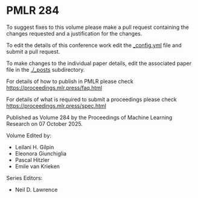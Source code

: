# PMLR 284

To suggest fixes to this volume please make a pull request containing the changes requested and a justification for the changes.

To edit the details of this conference work edit the [_config.yml](./_config.yml) file and submit a pull request.

To make changes to the individual paper details, edit the associated paper file in the [./_posts](./_posts) subdirectory.

For details of how to publish in PMLR please check https://proceedings.mlr.press/faq.html

For details of what is required to submit a proceedings please check https://proceedings.mlr.press/spec.html



Published as Volume 284 by the Proceedings of Machine Learning Research on 07 October 2025.

Volume Edited by:
  * Leilani H. Gilpin
  * Eleonora Giunchiglia
  * Pascal Hitzler
  * Emile van Krieken

Series Editors:
  * Neil D. Lawrence

